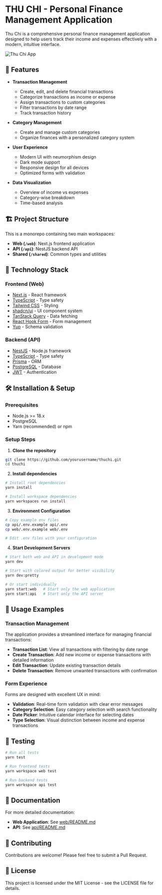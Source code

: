 # THU CHI - Personal Finance Management Application

Thu Chi is a comprehensive personal finance management application designed to help users track their income and expenses effectively with a modern, intuitive interface.

![Thu Chi App](https://via.placeholder.com/800x400?text=Thu+Chi+App)

## 🌟 Features

- **Transaction Management**

  - Create, edit, and delete financial transactions
  - Categorize transactions as income or expense
  - Assign transactions to custom categories
  - Filter transactions by date range
  - Track transaction history

- **Category Management**

  - Create and manage custom categories
  - Organize finances with a personalized category system

- **User Experience**

  - Modern UI with neumorphism design
  - Dark mode support
  - Responsive design for all devices
  - Optimized forms with validation

- **Data Visualization**
  - Overview of income vs expenses
  - Category-wise breakdown
  - Time-based analysis

## 🏗️ Project Structure

This is a monorepo containing two main workspaces:

- **Web (`/web`)**: Next.js frontend application
- **API (`/api`)**: NestJS backend API
- **Shared (`/shared`)**: Common types and utilities

## 🚀 Technology Stack

### Frontend (Web)

- [Next.js](https://nextjs.org/) - React framework
- [TypeScript](https://www.typescriptlang.org/) - Type safety
- [Tailwind CSS](https://tailwindcss.com/) - Styling
- [shadcn/ui](https://ui.shadcn.com/) - UI component system
- [TanStack Query](https://tanstack.com/query) - Data fetching
- [React Hook Form](https://react-hook-form.com/) - Form management
- [Yup](https://github.com/jquense/yup) - Schema validation

### Backend (API)

- [NestJS](https://nestjs.com/) - Node.js framework
- [TypeScript](https://www.typescriptlang.org/) - Type safety
- [Prisma](https://www.prisma.io/) - ORM
- [PostgreSQL](https://www.postgresql.org/) - Database
- [JWT](https://jwt.io/) - Authentication

## 🛠️ Installation & Setup

### Prerequisites

- Node.js >= 18.x
- PostgreSQL
- Yarn (recommended) or npm

### Setup Steps

1. **Clone the repository**

```bash
git clone https://github.com/yourusername/thuchi.git
cd thuchi
```

2. **Install dependencies**

```bash
# Install root dependencies
yarn install

# Install workspace dependencies
yarn workspaces run install
```

3. **Environment Configuration**

```bash
# Copy example env files
cp api/.env.example api/.env
cp web/.env.example web/.env

# Edit .env files with your configuration
```

4. **Start Development Servers**

```bash
# Start both web and API in development mode
yarn dev

# Start with colored output for better visibility
yarn dev:pretty

# Or start individually
yarn start:web   # Start only the web application
yarn start:api   # Start only the API server
```

## 📱 Usage Examples

### Transaction Management

The application provides a streamlined interface for managing financial transactions:

- **Transaction List**: View all transactions with filtering by date range
- **Create Transaction**: Add new income or expense transactions with detailed information
- **Edit Transaction**: Update existing transaction details
- **Delete Transaction**: Remove unwanted transactions with confirmation

### Form Experience

Forms are designed with excellent UX in mind:

- **Validation**: Real-time form validation with clear error messages
- **Category Selection**: Easy category selection with search functionality
- **Date Picker**: Intuitive calendar interface for selecting dates
- **Type Selection**: Visual distinction between income and expense transactions

## 🧪 Testing

```bash
# Run all tests
yarn test

# Run frontend tests
yarn workspace web test

# Run backend tests
yarn workspace api test
```

## 📖 Documentation

For more detailed documentation:

- **Web Application**: See [web/README.md](web/README.md)
- **API**: See [api/README.md](api/README.md)

## 🤝 Contributing

Contributions are welcome! Please feel free to submit a Pull Request.

## 📄 License

This project is licensed under the MIT License - see the LICENSE file for details.
